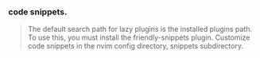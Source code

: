 ### code snippets.
> The default search path for lazy plugins is the installed plugins path. To use this, you must install the friendly-snippets plugin.
> Customize code snippets in the nvim config directory, snippets subdirectory.
